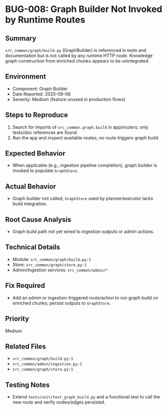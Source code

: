 # BUG-008: Graph Builder Not Invoked by Runtime Routes

## Summary
`src_common/graph/build.py` (GraphBuilder) is referenced in tests and documentation but is not called by any runtime HTTP route. Knowledge graph construction from enriched chunks appears to be unintegrated.

## Environment
- Component: Graph Builder
- Date Reported: 2025-09-06
- Severity: Medium (feature unused in production flows)

## Steps to Reproduce
1. Search for imports of `src_common.graph.build` in app/routers; only tests/doc references are found.
2. Run the app and inspect available routes; no route triggers graph build.

## Expected Behavior
- When applicable (e.g., ingestion pipeline completion), graph builder is invoked to populate `GraphStore`.

## Actual Behavior
- Graph builder not called; `GraphStore` used by planner/executor lacks build integration.

## Root Cause Analysis
- Graph build path not yet wired to ingestion outputs or admin actions.

## Technical Details
- Module: `src_common/graph/build.py:1`
- Store: `src_common/graph/store.py:1`
- Admin/Ingestion services: `src_common/admin/*`

## Fix Required
- Add an admin or ingestion-triggered route/action to run graph build on enriched chunks; persist outputs to `GraphStore`.

## Priority
Medium

## Related Files
- `src_common/graph/build.py:1`
- `src_common/admin/ingestion.py:1`
- `src_common/graph/store.py:1`

## Testing Notes
- Extend `tests/unit/test_graph_build.py` and a functional test to call the new route and verify nodes/edges persisted.

